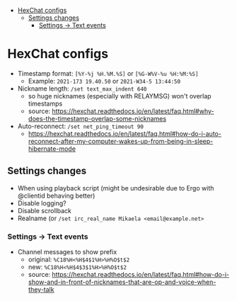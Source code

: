 <!-- START doctoc generated TOC please keep comment here to allow auto update -->
<!-- DON'T EDIT THIS SECTION, INSTEAD RE-RUN doctoc TO UPDATE -->

- [HexChat configs](#hexchat-configs)
  - [Settings changes](#settings-changes)
    - [Settings → Text events](#settings-%E2%86%92-text-events)

<!-- END doctoc generated TOC please keep comment here to allow auto update -->

# HexChat configs

- Timestamp format: `[%Y-%j %H.%M.%S]` or `[%G-W%V-%u %H:%M:%S]`
  - Example: `2021-173 19.40.50` or `2021-W34-5 13:44:50`
- Nickname length: `/set text_max_indent 640`
  - so huge nicknames (especially with RELAYMSG) won't overlap timestamps
  - source: https://hexchat.readthedocs.io/en/latest/faq.html#why-does-the-timestamp-overlap-some-nicknames
- Auto-reconnect: `/set net_ping_timeout 90`
  - https://hexchat.readthedocs.io/en/latest/faq.html#how-do-i-auto-reconnect-after-my-computer-wakes-up-from-being-in-sleep-hibernate-mode

## Settings changes

- When using playback script (might be undesirable due to Ergo with
  @clientid behaving better)
- Disable logging?
- Disable scrollback
- Realname (or `/set irc_real_name Mikaela <email@example.net>`

### Settings → Text events

- Channel messages to show prefix
  - original: `%C18%H<%H$4$1%H>%H%O$t$2`
  - new: `%C18%H<%H$4$3$1%H>%H%O$t$2`
  - source: https://hexchat.readthedocs.io/en/latest/faq.html#how-do-i-show-and-in-front-of-nicknames-that-are-op-and-voice-when-they-talk
